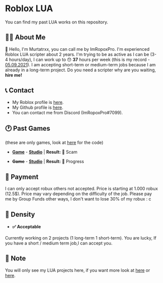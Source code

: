<strong><h1>Roblox LUA</h1></strong>
You can find my past LUA works on this repository. 

<h2><strong>🙍‍♂️ About Me</strong></h2>

👋 Hello, I'm Murtatrxx, you can call me by ImRopoxPro. I'm experienced Roblox LUA scripter about 2 years. I'm trying to be as active as I can be (3-4 hours/day), I can work up to 😯 <strong>37</strong> hours per week (this is my record - <a href="https://calendar.google.com/calendar/u/0/r/week/2021/5/6?pli=1">05.09.2021</a>). I am accepting short-term or medium-term jobs because I am already in a long-term project. Do you need a scripter why are you waiting, <strong>hire me!</strong>

<h2><strong>📞 Contact</strong></h2>

* My Roblox profile is <a href="https://web.roblox.com/users/1369550999/profile">here</a>.
* My Github profile is <a href="https://github.com/heynaberuy">here</a>.
* You can contact me from Discord (ImRopoxPro#7099).

<h2><strong>🕐 Past Games</strong></h2>

(these are only games, look at <a href="https://github.com/heynaberuy/roblox-projects/tree/main/LUA">here</a> for the code)

* <strong><a href="https://web.roblox.com/games/5825834765/Beta-Stelar-Piece?">Game</a></strong> - <strong><a href="https://discord.gg/cgZCCEQXcz">Studio</a></strong>
| <strong>Result:</strong> 💸 Scam

* <strong><del>Game</del></strong> - <strong><a href="https://discord.gg/g425E3G3Z3">Studio</a></strong>
| <strong>Result:</strong> 🔧 Progress

<h2><strong>💸 Payment</strong></h2>

I can only accept robux others not accepted. Price is starting at 1.000 robux (12.5$). Price may vary depending on the difficulty of the job. Please pay me by Group Funds other ways, I don't want to lose 30% of my robux : c 

<h2><strong>🥽 Density</strong></h2>

- <strong><h4>✅ Acceptable</h4></strong>

Currently working on 2 projects (1 long-term 1 short-term). You are lucky, If you have a short / medium term job,I can accept you.

<h2><strong>📝 Note</strong></h2>

You will only see my LUA projects here, if you want more look at <a href="https://github.com/heynaberuy/visualbot">here</a> or <a href="https://github.com/heynaberuy/djs-bot">here</a>.
